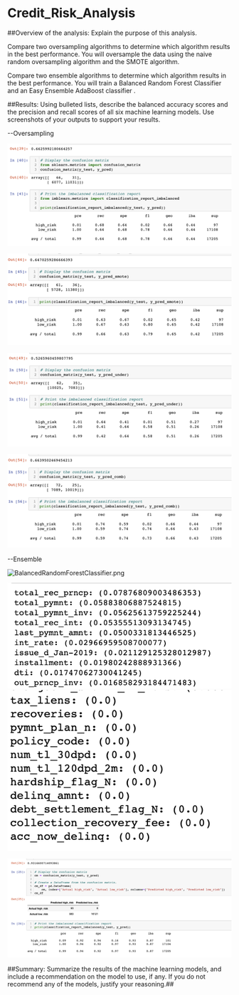 # Credit_Risk_Analysis

##Overview of the analysis: 
Explain the purpose of this analysis.

Compare two oversampling algorithms to determine which algorithm results in the best performance. You will oversample the data using the naive random oversampling algorithm and the SMOTE algorithm. 

Compare two ensemble algorithms to determine which algorithm results in the best performance. You will train a Balanced Random Forest Classifier and an Easy Ensemble AdaBoost classifier . 

##Results: 
Using bulleted lists, describe the balanced accuracy scores and the precision and recall scores of all six machine learning models. Use screenshots of your outputs to support your results.


--Oversampling

![NaiveRandomOverSampling.png](/Resources/NaiveRandomOverSampling.png)

![SMOTEOverSampling.png](/Resources/SMOTEOverSampling.png)

![UnderSampling.png](/Resources/UnderSampling.png)

![ComboOverUnderSampling.png](/Resources/ComboOverUnderSampling.png)

--Ensemble

![BalancedRandomForestClassifier.png](/Resources/BalancedRandomForestClassifer.png)

![Features_top.png](/Resources/Features_top.png)
![Features_bottom.png](/Resources/Features_bottom.png)

![EasyEnsembleAdaBoostClassifier](/Resources/EasyEnsembleAdaBoostClassifier.png)


##Summary: 
Summarize the results of the machine learning models, and include a recommendation on the model to use, if any. If you do not recommend any of the models, justify your reasoning.##